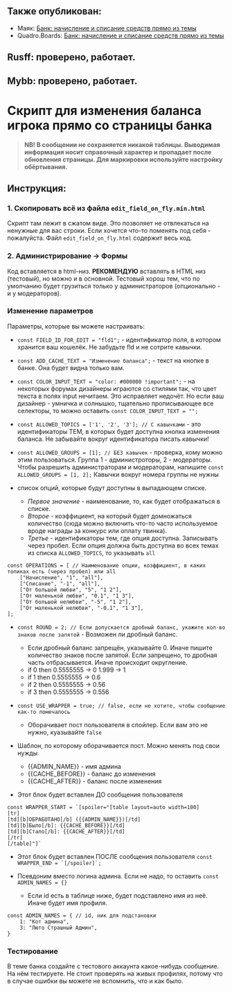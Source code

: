 ## Также опубликован:
- Маяк: [Банк: начисление и списание средств прямо из темы](https://mayak.f-rpg.me/viewtopic.php?id=615)
- Quadro.Boards: [Банк: начисление и списание средств прямо из темы](https://support.rusff.me/viewtopic.php?id=4001#p83386)

## Rusff: проверено, работает.
## Mybb: проверено, работает.

# Скрипт для изменения баланса игрока прямо со страницы банка
> **NB! В сообщении не сохраняется никакой таблицы. Выводимая информация носит справочный характер и пропадает после обновления страницы. Для маркировки используйте настройку обёртывания.**

## Инструкция:
### 1. Скопировать всё из файла `edit_field_on_fly.min.html`
Скрипт там лежит в сжатом виде. Это позволяет не отвлекаться на ненужные для вас строки. Если хочется что-то поменять под себя - пожалуйста. Файл `edit_field_on_fly.html` содержит весь код.

### 2. Администрирование -> Формы
Код вставляется в html-низ. **РЕКОМЕНДУЮ** вставлять в HTML низ (тестовый), но можно и в основной. Тестовый хорош тем, что по умолчанию будет грузиться только у администраторов (опционально - и у модераторов).

### Изменение параметров
Параметры, которые вы можете настраивать:
- `const FIELD_ID_FOR_EDIT = "fld1";` - идентификатор поля, в котором хранится ваш кошелёк. Не забудьте fld и не сотрите кавычки.

- `const ADD_CACHE_TEXT = "Изменение баланса";` - текст на кнопке в банке. Она будет видна только вам.

- `const COLOR_INPUT_TEXT = "color: #000000 !important";` - на некоторых форумах дизайнеры играются со стилями так, что цвет текста в полях input нечитаем. Это исправляет недочёт. Но если ваш дизайнер - умничка и солнышко, тщательно прописывающее все селекторы, то можно оставить `const COLOR_INPUT_TEXT = "";`

- `const ALLOWED_TOPICS = ['1', '2', '3']; // С кавычками` - это идентификаторы ТЕМ, в которых будет доступна кнопка изменения баланса. Не забывайте вокруг идентификатора писать кавычки!

- `const ALLOWED_GROUPS = [1]; // БЕЗ кавычек` - проверка, кому можно этим пользоваться. Группа 1 - администроторы, 2 - модераторы. Чтобы разрешить администраторам и модераторам, напишите `const ALLOWED_GROUPS = [1, 2];` Кавычки вокруг номера группы не нужны

- список опций, которые будут доступны в выпадающем списке.
  - _Первое значение_ - наименование, то, как будет отображаться в списке.
  - _Второе_ - коэффициент, на который будет домножаться количество (сюда можно включить что-то часто используемое вроде награды за конкурс или оплату твинка).
  - _Третье_ - идентификаторы тем, где опция доступна. Записывать через пробел. Если опция должна быть доступна во всех темах из списка `ALLOWED_TOPICS`, то указывать `all`
```
const OPERATIONS = [ // Наименование опции, коэффициент, в каких топиках есть (через пробел) или all
	["Начисление", "1", "all"],
	["Списание", "-1", "all"],
	["От большой любви", "5", "1 2"],
	["От маленькой любви", "0.1", "1 3"],
	["От большой нелюбви", "-5", "1 2"],
	["От маленькой нелюбви", "-0.1", "1 3"],
];
```
- `const ROUND = 2; // Если допускается дробный баланс, укажите кол-во знаков после запятой` -  Возможен ли дробный баланс.
  - Если дробный баланс запрещён, указывайте 0. Иначе пишите количество знаков после запятой. Если запрещено, то дробная часть отбрасывается. Иначе происходит округление.
  - if 0 then 0.5555555 -> 0		1.999 -> 1
  - if 1 then 0.5555555 -> 0.6
  - if 2 then 0.5555555 -> 0.56
  - if 3 then 0.5555555 -> 0.556

- `const USE_WRAPPER = true; // false, если не хотите, чтобы сообщение как-то помечалось`
  - Оборачивает пост пользователя в спойлер. Если вам это не нужно, куазывайте `false`

- Шаблон, по которому оборачивается пост. Можно менять под свои нужды
  - {{ADMIN_NAME}} - имя админа
  - {{CACHE_BEFORE}} - баланс до изменения
  - {{CACHE_AFTER}} - баланс после изменения
    
- Этот блок будет вставлен ДО сообщения пользователя
```
const WRAPPER_START = `[spoiler="[table layout=auto width=100]
[tr]
[td][b]ОБРАБОТАНО[/b] ({{ADMIN_NAME}})[/td]
[td][b]Было[/b]: {{CACHE_BEFORE}}[/td]
[td][b]Стало[/b]: {{CACHE_AFTER}}[/td]
[/tr]
[/table]"]`
```

- Этот блок будет вставлен ПОСЛЕ сообщения пользователя
```const WRAPPER_END = `[/spoiler]`;```

- Псевдоним вместо логина админа. Если не надо, то оставить `const ADMIN_NAMES = {}`
  - Если id есть в таблице ниже, будет подставлено имя из неё. Иначе будет имя профиля.
```
const ADMIN_NAMES = { // id, ник для подстановки
	1: "Кот админа",
	3: "Люто Страшный Админ",
}
```

### Тестирование
В теме банка создайте с тестового аккаунта какое-нибудь сообщение. На нём тестируете. Не стоит проверять на живых профилях, потому что в случае ошибки вы можете не вспомнить, что и как было.
